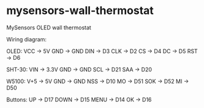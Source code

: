 # mysensors-wall-thermostat
MySensors OLED wall thermostat

Wiring diagram:

OLED:
VCC		->	5V
GND		->  GND
DIN		->	D3
CLK     ->	D2
CS      ->	D4
DC      ->	D5
RST     ->	D6

SHT-30:
VIN     ->	3.3V
GND     ->	GND
SCL     ->	D21
SAA     ->	D20

W5100:
V+5     ->	5V
GND     ->	GND
NSS     ->	D10
MO      ->	D51
SOK     ->	D52
MI      ->	D50

Buttons:
UP		->	D17
DOWN	->	D15
MENU	->	D14
OK		->	D16
